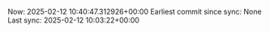 Now: 2025-02-12 10:40:47.312926+00:00 Earliest commit since sync: None Last sync: 2025-02-12 10:03:22+00:00

